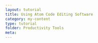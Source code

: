 ```yaml
---
layout: tutorial
title: Using Atom Code Editing Software
category: my-content
type: tutorial
folder: Productivity Tools
meta:
---
```

